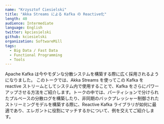 ```yaml
---
name: "Krzysztof Ciesielski"
title: "Akka Streams による Kafka の Reactive化"
length: 40
audience: Intermediate
language: English
twitter: kpciesielski
github: kciesielski
organization: SoftwareMill
tags:
  - Big Data / Fast Data
  - Functional Programming
  - Tools
---
```

Apache Kafka は今やモダンな分散システムを構築する際に広く採用されるようになりました。 このトークでは、Akka Streams を使ってこの Kafka を reactive ストリームとしてシステム内で使用することで、Kafka をさらにパワーアップさせる方法をご紹介します。トークの中では、パーティションで分けられたプルベースの分散ログを構築したり、非同期のバックプレッシャー制御されたストリーミングモデルを構築する際に、Reactive Kafka ライブラリが如何に最適であり、エレガントに役割にマッチするかについて、例を交えてご紹介します。
